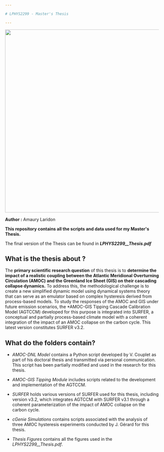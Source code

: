 ```yaml
---

# LPHYS2299 - Master's Thesis

---
```

<p align="center">
<img src="https://github.com/AmauryLaridon/LPHYS2299-Master-s-Thesis/assets/58213378/51a3343e-1092-4c14-8de4-ba23988353ad" width="600" />
</p>

**Author :** Amaury Laridon

**This repository contains all the scripts and data used for my Master's Thesis.**

The final version of the Thesis can be found in ***LPHYS2299__Thesis.pdf***

## What is the thesis about ? 

The **primary scientific research question** of this thesis is to **determine the impact of a realistic coupling between the Atlantic Meridional Overturning Circulation (AMOC) and the Greenland Ice Sheet (GIS) on their cascading collapse dynamics.** To address this, the methodological challenge is to create a new simplified dynamic model using dynamical systems theory that can serve as an emulator based on complex hysteresis derived from process-based models. To study the responses of the AMOC and GIS under future emission scenarios, the *AMOC-GIS Tipping Cascade Calibration Model (AGTCCM) developed for this purpose is integrated into SURFER, a conceptual and partially process-based climate model with a coherent integration of the impact of an AMOC collapse on the carbon cycle. This latest version constitutes SURFER v3.2.

## What do the folders contain?

- *AMOC-DNL Model* contains a Python script developed by V. Couplet as part of his doctoral thesis and transmitted via personal communication. This script has been partially modified and used in the research for this thesis.

- *AMOC-GIS Tipping Module* includes scripts related to the development and implementation of the AGTCCM.

- *SURFER* holds various versions of SURFER used for this thesis, including version v3.2, which integrates AGTCCM with SURFER v3.1 through a coherent parameterization of the impact of AMOC collapse on the carbon cycle.

- *cGenie Simulations* contains scripts associated with the analysis of three AMOC hysteresis experiments conducted by J. Gérard for this thesis.

- *Thesis Figures* contains all the figures used in the *LPHYS2299__Thesis.pdf*.
